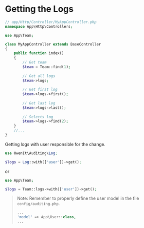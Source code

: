 # Getting the Logs

```php
// app/Http/Controller/MyAppController.php
namespace App\Http\Controllers;

use App\Team;

class MyAppController extends BaseController 
{
    public function index()
    {
        // Get team
        $team = Team::find(1); 
        
        // Get all logs
        $team->logs; 
        
        // Get first log
        $team->logs->first(); 
        
        // Get last log
        $team->logs->last();  
        
        // Selects log
        $team->logs->find(2); 
    }
    //...
}
```
Getting logs with user responsible for the change.
```php
use OwenIt\Auditing\Log;

$logs = Log::with(['user'])->get();

```
or
```php
use App\Team;

$logs = Team::logs->with(['user'])->get();

```

> Note: Remember to properly define the user model in the file ``` config/auditing.php ```.
>```php
> ...
> 'model' => App\User::class,
> ... 
>```
